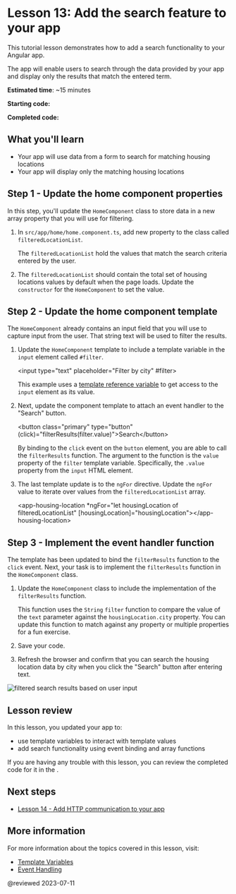 # Lesson 13: Add the search feature to your app

This tutorial lesson demonstrates how to add a search functionality to your Angular app.

The app will enable users to search through the data provided by your app and display only the results that match the entered term.

**Estimated time**: ~15 minutes

**Starting code:** <live-example name="first-app-lesson-12"></live-example>

**Completed code:** <live-example name="first-app-lesson-13"></live-example>

## What you'll learn

* Your app will use data from a form to search for matching housing locations
* Your app will display only the matching housing locations

## Step 1 - Update the home component properties

In this step, you'll update the `HomeComponent` class to store data in a new array property that you will use for filtering.

1. In `src/app/home/home.component.ts`, add new property to the class called `filteredLocationList`.

   <code-example header="Add the filtered results property" path="first-app-lesson-13/src/app/home/home.component.ts" region="add-filtered-location-list"></code-example>

   The `filteredLocationList` hold the values that match the search criteria entered by the user.

1. The `filteredLocationList` should contain the total set of housing locations values by default when the page loads. Update the `constructor` for the `HomeComponent` to set the value.

   <code-example header="Set the value of filteredLocationList" path="first-app-lesson-13/src/app/home/home.component.ts" region="update-constructor"></code-example>

## Step 2 - Update the home component template

The `HomeComponent` already contains an input field that you will use to capture input from the user. That string text will be used to filter the results.

1. Update the `HomeComponent` template to include a template variable in the `input` element called `#filter`.

   <code-example header="Add a template variable to HomeComponent's template"  format="html" language="html">
       &lt;input type="text" placeholder="Filter by city" #filter&gt;
   </code-example>

   This example uses a [template reference variable](/guide/template-reference-variables) to get access to the `input` element as its value.

1. Next, update the component template to attach an event handler to the "Search" button.

   <code-example header="Bind the click event" format="html" language="html">
       &lt;button class="primary" type="button" (click)="filterResults(filter.value)"&gt;Search&lt;/button&gt;
   </code-example>

   By binding to the `click` event on the `button` element, you are able to call the `filterResults` function. The argument to the function is the `value` property of the `filter` template variable. Specifically, the `.value` property from the `input` HTML element.

1. The last template update is to the `ngFor` directive. Update the `ngFor` value to iterate over values from the `filteredLocationList` array.

   <code-example header="Update the ngFor directive value" format="html" language="html">
       &lt;app-housing-location *ngFor="let housingLocation of filteredLocationList" [housingLocation]="housingLocation"&gt;&lt;/app-housing-location&gt;
   </code-example>

## Step 3 - Implement the event handler function

The template has been updated to bind the `filterResults` function to the `click` event. Next, your task is to implement the `filterResults` function in the `HomeComponent` class.

1. Update the `HomeComponent` class to include the implementation of the `filterResults` function.

   <code-example header="Add the filterResults function implementation" path="first-app-lesson-13/src/app/home/home.component.ts" region="add-filter-results-fn"></code-example>

   This function uses the `String` `filter` function to compare the value of the `text` parameter against the `housingLocation.city` property. You can update this function to match against any property or multiple properties for a fun exercise.

1. Save your code.

1. Refresh the browser and confirm that you can search the housing location data by city when you click the "Search" button after entering text.

<section class="lightbox">
<img alt="filtered search results based on user input" src="generated/images/guide/faa/homes-app-lesson-13-step-3.png">

</section>

## Lesson review

In this lesson, you updated your app to:

* use template variables to interact with template values
* add search functionality using event binding and array functions

If you are having any trouble with this lesson, you can review the completed code for it in the <live-example></live-example>.

## Next steps

* [Lesson 14 - Add HTTP communication to your app](tutorial/first-app/first-app-lesson-14)

## More information

For more information about the topics covered in this lesson, visit:

* [Template Variables](/guide/template-reference-variables)
* [Event Handling](/guide/event-binding)

@reviewed 2023-07-11
